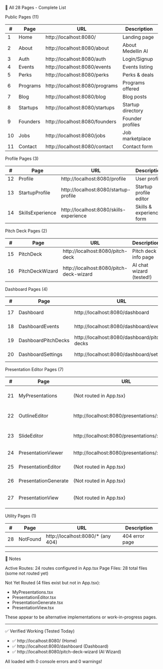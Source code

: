 
  📄 All 28 Pages - Complete List

  Public Pages (11)

  | #   | Page     | URL                            | Description       |
  |-----|----------|--------------------------------|-------------------|
  | 1   | Home     | http://localhost:8080/         | Landing page      |
  | 2   | About    | http://localhost:8080/about    | About Medellin AI |
  | 3   | Auth     | http://localhost:8080/auth     | Login/Signup      |
  | 4   | Events   | http://localhost:8080/events   | Events listing    |
  | 5   | Perks    | http://localhost:8080/perks    | Perks & deals     |
  | 6   | Programs | http://localhost:8080/programs | Programs offered  |
  | 7   | Blog     | http://localhost:8080/blog     | Blog posts        |
  | 8   | Startups | http://localhost:8080/startups | Startup directory |
  | 9   | Founders | http://localhost:8080/founders | Founder profiles  |
  | 10  | Jobs     | http://localhost:8080/jobs     | Job marketplace   |
  | 11  | Contact  | http://localhost:8080/contact  | Contact form      |

  Profile Pages (3)

  | #   | Page             | URL                                     | Description              |
  |-----|------------------|-----------------------------------------|--------------------------|
  | 12  | Profile          | http://localhost:8080/profile           | User profile             |
  | 13  | StartupProfile   | http://localhost:8080/startup-profile   | Startup profile editor   |
  | 14  | SkillsExperience | http://localhost:8080/skills-experience | Skills & experience form |

  Pitch Deck Pages (2)

  | #   | Page            | URL                                     | Description              |
  |-----|-----------------|-----------------------------------------|--------------------------|
  | 15  | PitchDeck       | http://localhost:8080/pitch-deck        | Pitch deck info page     |
  | 16  | PitchDeckWizard | http://localhost:8080/pitch-deck-wizard | AI chat wizard (tested!) |

  Dashboard Pages (4)

  | #   | Page                | URL                                         | Description           |
  |-----|---------------------|---------------------------------------------|-----------------------|
  | 17  | Dashboard           | http://localhost:8080/dashboard             | Main dashboard        |
  | 18  | DashboardEvents     | http://localhost:8080/dashboard/events      | Dashboard events      |
  | 19  | DashboardPitchDecks | http://localhost:8080/dashboard/pitch-decks | Dashboard pitch decks |
  | 20  | DashboardSettings   | http://localhost:8080/dashboard/settings    | Dashboard settings    |

  Presentation Editor Pages (7)

  | #   | Page                 | URL                                             | Description               |
  |-----|----------------------|-------------------------------------------------|---------------------------|
  | 21  | MyPresentations      | (Not routed in App.tsx)                         | My presentations list     |
  | 22  | OutlineEditor        | http://localhost:8080/presentations/:id/outline | Edit presentation outline |
  | 23  | SlideEditor          | http://localhost:8080/presentations/:id/edit    | Edit individual slides    |
  | 24  | PresentationViewer   | http://localhost:8080/presentations/:id/view    | View presentation         |
  | 25  | PresentationEditor   | (Not routed in App.tsx)                         | Presentation editor       |
  | 26  | PresentationGenerate | (Not routed in App.tsx)                         | Generate presentation     |
  | 27  | PresentationView     | (Not routed in App.tsx)                         | View presentation alt     |

  Utility Pages (1)

  | #   | Page     | URL                               | Description    |
  |-----|----------|-----------------------------------|----------------|
  | 28  | NotFound | http://localhost:8080/* (any 404) | 404 error page |

  ---
  📝 Notes

  Active Routes: 24 routes configured in App.tsx
  Page Files: 28 total files (some not routed yet)

  Not Yet Routed (4 files exist but not in App.tsx):
  - MyPresentations.tsx
  - PresentationEditor.tsx
  - PresentationGenerate.tsx
  - PresentationView.tsx

  These appear to be alternative implementations or work-in-progress pages.

  ---
  ✅ Verified Working (Tested Today)

  - ✅ http://localhost:8080/ (Home)
  - ✅ http://localhost:8080/dashboard (Dashboard)
  - ✅ http://localhost:8080/pitch-deck-wizard (AI Wizard)

  All loaded with 0 console errors and 0 warnings!